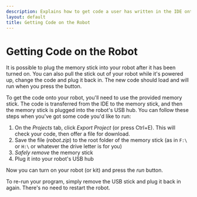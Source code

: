 ```yaml
---
description: Explains how to get code a user has written in the IDE onto their robot
layout: default
title: Getting Code on the Robot
---
```

Getting Code on the Robot
=========================

<div class="info">
It is possible to plug the memory stick into your robot after it has been turned on.
You can also pull the stick out of your robot while it's powered up, change the code and plug it back in.
The new code should load and will run when you press the button.
</div>

To get the code onto your robot, you'll need to use the provided memory stick.
The code is transferred from the IDE to the memory stick, and then the memory stick is plugged into the robot's USB hub.
You can follow these steps when you've got some code you'd like to run:

1. On the _Projects_ tab, click _Export Project_ (or press Ctrl+E). This will check your code, then offer a file for download.
2. Save the file (_robot.zip_) to the root folder of the memory stick (as in `F:\` or `H:\` or whatever the drive letter is for you)
3. _Safely remove_ the memory stick
4. Plug it into your robot's USB hub

Now you can turn on your robot (or kit) and press the _run_ button.

<div class="info">
To re-run your program, simply remove the USB stick and plug it back in again. There's no need to restart the robot.
</div>
